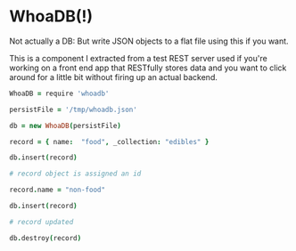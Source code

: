 # WhoaDB(!)

Not actually a DB:   But write JSON objects to a flat file using this if you
want.

This is a component I extracted from a test REST server used if you're working
on a front end app that RESTfully stores data and you want to click around for a
little bit without firing up an actual backend.


```coffeescript
WhoaDB = require 'whoadb'

persistFile = '/tmp/whoadb.json'

db = new WhoaDB(persistFile)

record = { name:  "food", _collection: "edibles" }

db.insert(record)

# record object is assigned an id

record.name = "non-food"

db.insert(record)

# record updated

db.destroy(record)
```


